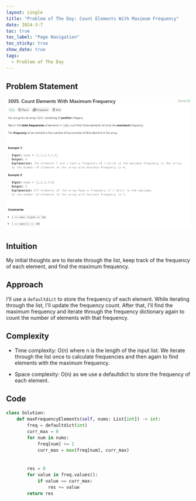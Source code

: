 ```yaml
---
layout: single
title: "Problem of The Day: Count Elements With Maximum Frequency"
date: 2024-3-7
toc: true
toc_label: "Page Navigation"
toc_sticky: true
show_date: true
tags:
  - Problem of The Day
---
```


## Problem Statement

![problem-3005](/assets/images/2024-03-07_21-10-59-problem-3005.png)

## Intuition

My initial thoughts are to iterate through the list, keep track of the frequency of each element, and find the maximum frequency.

## Approach

I'll use a `defaultdict` to store the frequency of each element. While iterating through the list, I'll update the frequency count. After that, I'll find the maximum frequency and iterate through the frequency dictionary again to count the number of elements with that frequency.

## Complexity

- Time complexity:
  O(n) where n is the length of the input list. We iterate through the list once to calculate frequencies and then again to find elements with the maximum frequency.

- Space complexity:
  O(n) as we use a defaultdict to store the frequency of each element.

## Code

```python
class Solution:
    def maxFrequencyElements(self, nums: List[int]) -> int:
        freq = defaultdict(int)
        curr_max = 0
        for num in nums:
            freq[num] += 1
            curr_max = max(freq[num], curr_max)


        res = 0
        for value in freq.values():
            if value == curr_max:
                res += value
        return res
```
